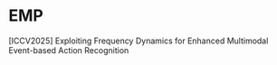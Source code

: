 # EMP
[ICCV2025] Exploiting Frequency Dynamics for Enhanced Multimodal Event-based Action Recognition
